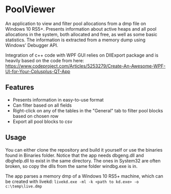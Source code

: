 # PoolViewer
An application to view and filter pool allocations from a dmp file on Windows 10 RS5+.
Presents information about active heaps and all pool allocations in the system, both allocated and free, as well as some basic statistics.
The information is extracted from a memory dump using Windows' Debugger API.

Integration of c++ code with WPF GUI relies on DllExport package and is heavily based on the code from here: 
https://www.codeproject.com/Articles/5253279/Create-An-Awesome-WPF-UI-for-Your-Cplusplus-QT-App

## Features
- Presents information in easy-to-use format
- Can filter based on all fields
- Right-click on any of the tables in the "General" tab to filter pool blocks based on chosen row
- Export all pool blocks to csv

## Usage
You can either clone the repository and build it yourself or use the binaries found in Binaries folder.
Notice that the app needs dbgeng.dll and dbghelp.dll to exist in the same directory.
The ones in System32 are often broken, so copy the dlls from the same folder windbg.exe is in.

The app parses a memory dmp of a Windows 10 RS5+ machine, which can be created with livekd:
`livekd.exe -ml -k <path to kd.exe> -o c:\temp\live.dmp`
